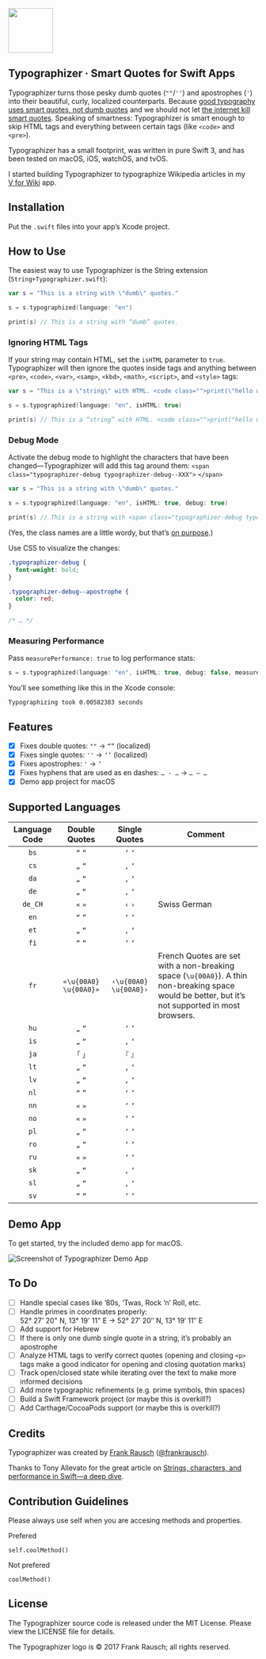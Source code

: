 <img src="https://raw.githubusercontent.com/frankrausch/typographizer/master/logo.png" width="90" height="90">

## Typographizer · Smart Quotes for Swift Apps

Typographizer turns those pesky dumb quotes (`""`/`''`) and apostrophes (`'`) into their beautiful, curly, localized counterparts. Because [good typography uses smart quotes, not dumb quotes](http://smartquotesforsmartpeople.com/) and we should not let [the internet kill smart quotes](https://www.theatlantic.com/technology/archive/2016/12/quotation-mark-wars/511766/). Speaking of smartness: Typographizer is smart enough to skip HTML tags and everything between certain tags (like `<code>` and `<pre>`).

Typographizer has a small footprint, was written in pure Swift 3, and has been tested on macOS, iOS, watchOS, and tvOS.

I started building Typographizer to typographize Wikipedia articles in my [V&nbsp;for&nbsp;Wiki](http://v-for-wiki.com) app.

## Installation

Put the `.swift` files into your app’s Xcode project.

## How to Use

The easiest way to use Typographizer is the String extension (`String+Typographizer.swift`):

```swift
var s = "This is a string with \"dumb\" quotes."

s = s.typographized(language: "en")

print(s) // This is a string with “dumb” quotes.
```

### Ignoring HTML Tags

If your string may contain HTML, set the `isHTML` parameter to `true`. Typographizer will then ignore the quotes inside tags and anything between `<pre>`, `<code>`, `<var>`, `<samp>`, `<kbd>`, `<math>`, `<script>`, and `<style>` tags:

```swift
var s = "This is a \"string\" with HTML. <code class="">print(\"hello world\")</code>"

s = s.typographized(language: "en", isHTML: true)

print(s) // This is a “string” with HTML. <code class="">print("hello world")</code>
```

### Debug Mode

Activate the debug mode to highlight the characters that have been changed—Typographizer will add this tag around them: `<span class="typographizer-debug typographizer-debug--XXX">` `</span>`

```swift
var s = "This is a string with \"dumb\" quotes."

s = s.typographized(language: "en", isHTML: true, debug: true)

print(s) // This is a string with <span class="typographizer-debug typographizer-debug--opening-double">“</span>dumb<span class="typographizer-debug typographizer-debug--closing-double">”</span> quotes.
```

(Yes, the class names are a little wordy, but that’s [on purpose](https://csswizardry.com/2013/01/mindbemding-getting-your-head-round-bem-syntax/).)

Use CSS to visualize the changes:

```css
.typographizer-debug {
  font-weight: bold;
}

.typographizer-debug--apostrophe {
  color: red;
}

/* … */
```

### Measuring Performance

Pass `measurePerformance: true` to log performance stats:

```swift
s = s.typographized(language: "en", isHTML: true, debug: false, measurePerformance: true)
```

You’ll see something like this in the Xcode console:

```
Typographizing took 0.00582303 seconds
```

## Features

- [x] Fixes double quotes: `""` → `“”` (localized)
- [x] Fixes single quotes: `''` → `‘’` (localized)
- [x] Fixes apostrophes: `'` → `’`
- [x] Fixes hyphens that are used as en dashes: `… - …` → `… – …`
- [x] Demo app project for macOS

## Supported Languages

| Language Code | Double Quotes | Single Quotes | Comment |
| :---: | :---: | :---: | --- |
| `bs` | `”` `”` | `’` `’` | |
| `cs` | `„` `“` | `‚` `‘` | |
| `da` | `„` `“` | `‚` `‘` | |
| `de` | `„` `“` | `‚` `‘` | |
| `de_CH` | `«` `»` | `‹` `›` | Swiss German |
| `en` | `“` `”` | `‘` `’` | |
| `et` | `„` `“` | `‚` `‘` | |
| `fi` | `”` `”` | `’` `’` | |
| `fr` | `«\u{00A0}` `\u{00A0}»` | `‹\u{00A0}` `\u{00A0}›` | French Quotes are set with a non-breaking space (`\u{00A0}`). A thin non-breaking space would be better, but it’s not supported in most browsers.|
| `hu` | `„` `”` | `’` `’` | |
| `is` | `„` `“` | `‚` `‘` | |
| `ja` | `「` `」` |`『` `』`  | |
| `lt` | `„` `“` | `‚` `‘` | |
| `lv` | `„` `“` | `‚` `‘` | |
| `nl` | `“` `”` | `‘` `’` | |
| `nn` | `«` `»` | `’` `’` | |
| `no` | `«` `»` | `’` `’` | |
| `pl` | `„` `”` | `’` `’` | |
| `ro` | `„` `”` | `’` `’` | |
| `ru` | `«` `»` | `’` `’` | |
| `sk` | `„` `“` | `‚` `‘` | |
| `sl` | `„` `“` | `‚` `‘` | |
| `sv` | `”` `”` | `’` `’` | |

## Demo App
To get started, try the included demo app for macOS.

![](https://cloud.githubusercontent.com/assets/6783714/24149232/0b818208-0e42-11e7-9257-b2afda792f2b.png "Screenshot of Typographizer Demo App")


## To Do

- [ ] Handle special cases like ’80s, ’Twas, Rock ’n’ Roll, etc.
- [ ] Handle primes in coordinates properly:  
52°&nbsp;27'&nbsp;20"&nbsp;N, 13°&nbsp;19'&nbsp;11"&nbsp;E → 52°&nbsp;27′&nbsp;20″&nbsp;N, 13°&nbsp;19′&nbsp;11″&nbsp;E
- [ ] Add support for Hebrew
- [ ] If there is only one dumb single quote in a string, it’s probably an apostrophe
- [ ] Analyze HTML tags to verify correct quotes (opening and closing `<p>` tags make a good indicator for opening and closing quotation marks)
- [ ] Track open/closed state while iterating over the text to make more informed decisions
- [ ] Add more typographic refinements (e.g. prime symbols, thin spaces)
- [ ] Build a Swift Framework project (or maybe this is overkill?)
- [ ] Add Carthage/CocoaPods support (or maybe this is overkill?)

## Credits

Typographizer was created by [Frank Rausch](http://frankrausch.com) ([@frankrausch](https://twitter.com/frankrausch)).

Thanks to Tony Allevato for the great article on [Strings, characters, and performance in Swift—a deep dive](https://medium.com/@tonyallevato/strings-characters-and-performance-in-swift-a-deep-dive-b7b5bde58d53).

## Contribution Guidelines
Please always use self when you are accesing methods and properties.

Prefered
```
self.coolMethod()
```

Not prefered
```
coolMethod()
```


## License
The Typographizer source code is released under the MIT License. Please view the LICENSE file for details.

The Typographizer logo is © 2017 Frank Rausch; all rights reserved.
